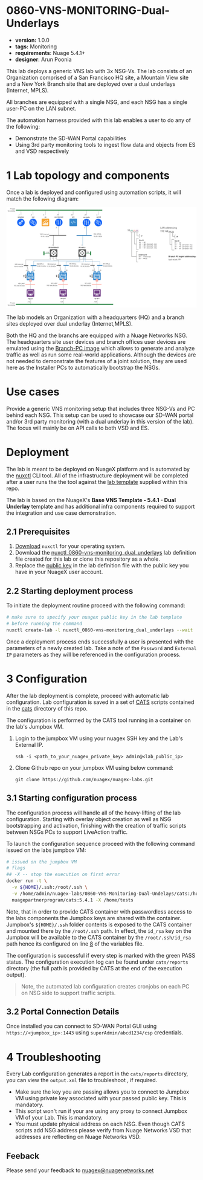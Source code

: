 # 0860-VNS-MONITORING-Dual-Underlays

* **version:** 1.0.0
* **tags:** Monitoring
* **requirements**: Nuage 5.4.1+
* **designer**: Arun Poonia

This lab deploys a generic VNS lab with 3x NSG-Vs. The lab consists of an Organization comprised of a San Francisco HQ site, a Mountain View site and a New York Branch site that are deployed over a dual underlays (Internet, MPLS).

All branches are equipped with a single NSG, and each NSG has a single user-PC on the LAN subnet.

The automation harness provided with this lab enables a user to do any of the following:

* Demonstrate the SD-WAN Portal capabilities
* Using 3rd party monitoring tools to ingest flow data and objects from ES and VSD respectively

# 1 Lab topology and components

Once a lab is deployed and configured using automation scripts, it will match the following diagram:

![lab](./images/image.png)

The lab models an Organization with a headquarters (HQ) and a branch sites deployed over dual underlay (Internet,MPLS).

Both the HQ and the branchs are equipped with a Nuage Networks NSG. The headquarters site user devices and branch offices user devices are emulated using the [Branch-PC image](https://nuagenetworks.zendesk.com/hc/en-us/articles/360010244033) which allows to generate and analyze traffic as well as run some real-world applications. Although the devices are not needed to demonstrate the features of a joint solution, they are used here as the Installer PCs to automatically bootstrap the NSGs.

# Use cases

Provide a generic VNS monitoring setup that includes three NSG-Vs and PC behind each NSG. This setup can be used to showcase our SD-WAN portal and/or 3rd party monitoring (with a dual underlay in this version of the lab). The focus will mainly be on API calls to both VSD and ES.

# Deployment 

The lab is meant to be deployed on NuageX platform and is automated by the [nuxctl](https://nuxctl.nuagex.io) CLI tool. All of the infrastructure deployment will be completed after a user runs the the tool against the [lab template](nuxctl_0860-vns-monitoring_dual_underlays.yml) supplied within this repo.

The lab is based on the NuageX's **Base VNS Template - 5.4.1 - Dual Underlay** template and has additional infra components required to support the integration and use case demonstration.


## 2.1 Prerequisites
1. [Download](https://nuxctl.nuagex.io#download) `nuxctl` for your operating system.
2. Download the [nuxctl_0860-vns-monitoring_dual_underlays](nuxctl_0860-vns-monitoring_dual_underlays.yml) lab definition file created for this lab or clone this repository as a whole.
3. Replace the [public key](nuxctl_0860-vns-monitoring_dual_underlays.yml#L7) in the lab definition file with the public key you have in your NuageX user account.

## 2.2 Starting deployment process
To initiate the deployment routine proceed with the following command:
```bash
# make sure to specify your nuagex public key in the lab template
# before running the command
nuxctl create-lab -l nuxctl_0860-vns-monitoring_dual_underlays --wait
```

Once a deployment process ends successfully a user is presented with the parameters of a newly created lab. Take a note of the `Password` and `External IP` parameters as they will be referenced in the configuration process.

# 3 Configuration
After the lab deployment is complete, proceed with automatic lab configuration. Lab configuration is saved in a set of [CATS](http://cats-docs.nuageteam.net) scripts contained in the [cats](./cats/) directory of this repo.

The configuration is performed by the CATS tool running in a container on the lab's Jumpbox VM. 
1. Login to the jumpbox VM using your nuagex SSH key and the Lab's External IP.
   ```
   ssh -i <path_to_your_nuagex_private_key> admin@<lab_public_ip>
   ```
2. Clone Github repo on your jumpbox VM using below command:
   ```
   git clone https://github.com/nuagex/nuagex-labs.git
   ```

## 3.1 Starting configuration process
The configuration process will handle all of the heavy-lifting of the lab configuration. Starting with overlay object creation as well as NSG bootstrapping and activation, finishing with the creation of traffic scripts between NSGs PCs to support LiveAction traffic.

To launch the configuration sequence proceed with the following command issued on the labs jumpbox VM:

```bash
# issued on the jumpbox VM
# flags
## -X -- stop the execution on first error
docker run -t \
  -v ${HOME}/.ssh:/root/.ssh \
  -v /home/admin/nuagex-labs/0860-VNS-Monitoring-Dual-Undelays/cats:/home/tests \
  nuagepartnerprogram/cats:5.4.1 -X /home/tests
```

Note, that in order to provide CATS container with passwordless access to the labs components the Jumpbox keys are shared with the container.  
Jumpbox's `${HOME}/.ssh` folder contents is exposed to the CATS container and mounted there by the `/root/.ssh` path. In effect, the `id_rsa` key on the Jumpbox will be available to the CATS container by the `/root/.ssh/id_rsa` path hence its configured on line [8](./cats/vars.robot#L8) of the variables file.


The configuration is successful if every step is marked with the green PASS status. The configuration execution log can be found under `cats/reports` directory (the full path is provided by CATS at the end of the execution output).

> Note, the automated lab configuration creates cronjobs on each PC on NSG side to support traffic scripts.

## 3.2 Portal Connection Details
Once installed you can connect to SD-WAN Portal GUI using `https://<jumpbox_ip>:1443` using `superAdmin/abcd1234/csp` credentials.

# 4 Troubleshooting


Every Lab configuration generates a report in the `cats/reports` directory, you can view the `output.xml` file to troubleshoot , if required.

- Make sure the key you are passing allows you to connect to Jumpbox VM using private key associated with your passed public key. This is mandatory.
- This script won't run if your are using any proxy to connect Jumpbox VM of your Lab. This is mandatory.
- You must update physical address on each NSG. Even though CATS scripts add NSG address please verify from Nuage Networks VSD that addresses are reflecting on Nuage Networks VSD.

## Feeback

Please send your feedback to nuagex@nuagenetworks.net
